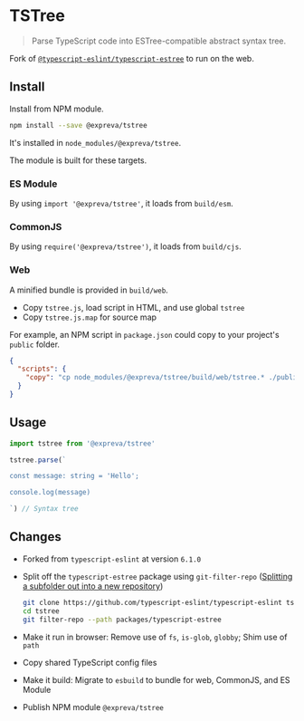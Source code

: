 # TSTree

> Parse TypeScript code into ESTree-compatible abstract syntax tree.

Fork of [`@typescript-eslint/typescript-estree`](https://typescript-eslint.io/packages/typescript-estree) to run on the web.

## Install

Install from NPM module.

```sh
npm install --save @expreva/tstree
```

It's installed in `node_modules/@expreva/tstree`.

The module is built for these targets.

### ES Module

By using `import '@expreva/tstree'`, it loads from `build/esm`.

### CommonJS

By using `require('@expreva/tstree')`, it loads from `build/cjs`.

### Web

A minified bundle is provided in `build/web`.

- Copy `tstree.js`, load script in HTML, and use global `tstree`
- Copy `tstree.js.map` for source map

For example, an NPM script in `package.json` could copy to your project's `public` folder.

```json
{
  "scripts": {
    "copy": "cp node_modules/@expreva/tstree/build/web/tstree.* ./public"
  }
}
```

## Usage

```ts
import tstree from '@expreva/tstree'

tstree.parse(`

const message: string = 'Hello';

console.log(message)

`) // Syntax tree
```

## Changes

- Forked from `typescript-eslint` at version `6.1.0`
- Split off the `typescript-estree` package using `git-filter-repo` ([Splitting a subfolder out into a new repository](https://docs.github.com/en/get-started/using-git/splitting-a-subfolder-out-into-a-new-repository))

  ```sh
  git clone https://github.com/typescript-eslint/typescript-eslint tstree
  cd tstree
  git filter-repo --path packages/typescript-estree
  ```

- Make it run in browser: Remove use of `fs`, `is-glob`, `globby`; Shim use of `path`

- Copy shared TypeScript config files

- Make it build: Migrate to `esbuild` to bundle for web, CommonJS, and ES Module

- Publish NPM module `@expreva/tstree`

